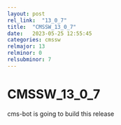 ```yaml
---
layout: post
rel_link:  "13_0_7"
title:  "CMSSW_13_0_7"
date:   2023-05-25 12:55:45
categories: cmssw
relmajor: 13
relminor: 0
relsubminor: 7
---
```


# CMSSW_13_0_7
cms-bot is going to build this release